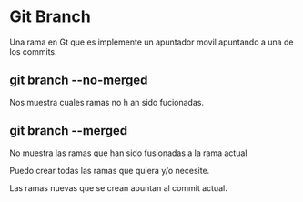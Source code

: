 # Git Branch
Una rama en Gt que es implemente un apuntador movil apuntando a una de los commits.

## git branch --no-merged
Nos muestra cuales ramas no h an sido fucionadas.

## git branch --merged
No muestra las ramas que han sido fusionadas a la rama actual

Puedo crear todas las ramas que quiera y/o necesite.

Las ramas nuevas que se crean apuntan al commit actual.
